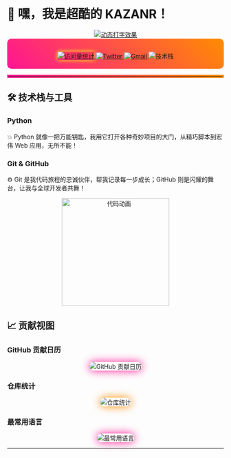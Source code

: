 # 🌟 嘿，我是超酷的 **KAZANR**！

<!-- 动态打字效果，添加更多样式 -->
<div align="center">
  <a href="https://git.io/typing-svg">
    <!-- 调整 size 参数避免文字显示不全 -->
    <img src="https://readme-typing-svg.demolab.com?font=Fira+Code&weight=900&size=24&pause=1000&color=FF00FF&center=true&vCenter=true&multiline=true&repeat=true&random=false&width=500&lines=若为自由故 万物可抛" alt="动态打字效果" />
  </a>
</div>

<!-- 居中显示社交信息，添加渐变背景 -->
<div align="center" style="background: linear-gradient(45deg, #FF1493, #FF8C00); padding: 20px; border-radius: 10px;">
  
  <!-- 访客统计，添加发光效果 -->
  <a href="https://github.com/KAZANR">
    <img src="https://komarev.com/ghpvc/?username=KAZANR&label=Profile%20Views&color=yellow&style=for-the-badge" style="box-shadow: 0 0 10px yellow;" alt="访问量统计" />
  </a>
  
  <!-- 社交链接，添加悬停动画 -->
  <a href="https://twitter.com/你的Twitter" style="transition: transform 0.3s ease;">
    <img src="https://img.shields.io/badge/Twitter-1DA1F2?style=for-the-badge&logo=twitter&logoColor=white" alt="Twitter" />
  </a>
  <a href="mailto:xgz9713@gmail.com" style="transition: transform 0.3s ease;">
    <img src="https://img.shields.io/badge/Gmail-EA4335?style=for-the-badge&logo=gmail&logoColor=white" alt="Gmail" />
  </a>
  
  <!-- 技术栈展示，添加旋转动画 -->
  <img src="https://skillicons.dev/icons?i=python,git,github&theme=dark&perline=3" style="animation: spin 10s linear infinite; margin-top: 10px;" alt="技术栈" />
  
</div>

<!-- 分割线，添加渐变效果 -->
<hr style="border: 3px solid; border-image: linear-gradient(45deg, #FF1493, #FF8C00) 1; border-radius: 5px;">

## 🛠️ 技术栈与工具

### Python
💥 Python 就像一把万能钥匙，我用它打开各种奇妙项目的大门，从精巧脚本到宏伟 Web 应用，无所不能！

### Git & GitHub
⚙️ Git 是我代码旅程的忠诚伙伴，帮我记录每一步成长；GitHub 则是闪耀的舞台，让我与全球开发者共舞！

<!-- 动画效果，添加放大缩小动画 -->
<div align="center">
  <img src="https://media.giphy.com/media/3o7buijTqhjxjbEqjK/giphy.gif" style="animation: zoom 3s ease infinite; width: 250px;" alt="代码动画" />
</div>

## 📈 贡献视图

### GitHub 贡献日历
<div align="center">
  <img src="https://ghchart.rshah.org/KAZANR" style="border-radius: 10px; box-shadow: 0 0 20px #FF1493;" alt="GitHub 贡献日历" />
</div>

### 仓库统计
<div align="center">
  <img src="https://github-readme-stats.vercel.app/api?username=KAZANR&show_icons=true&theme=tokyonight&bg_color=30,FF1493,FF8C00&title_color=fff&text_color=fff" style="border-radius: 10px; box-shadow: 0 0 20px #FF8C00;" alt="仓库统计" />
</div>

### 最常用语言
<div align="center">
  <img src="https://github-readme-stats.vercel.app/api/top-langs/?username=KAZANR&layout=compact&theme=tokyonight&bg_color=30,FF1493,FF8C00&title_color=fff&text_color=fff" style="border-radius: 10px; box-shadow: 0 0 20px #FF1493;" alt="最常用语言" />
</div>

<!--
<style>
  @keyframes spin {
    from {
      transform: rotate(0deg);
    }
    to {
      transform: rotate(360deg);
    }
  }
  a img:hover {
    transform: scale(1.1);
  }
  @keyframes zoom {
    0%, 100% {
      transform: scale(1);
    }
    50% {
      transform: scale(1.1);
    }
  }
</style>
-->

---
